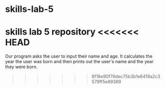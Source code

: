 # skills-lab-5
skills lab 5 repository
<<<<<<< HEAD
=======

Our program asks the user to input their name and age. It calculates the year the user was born and then prints out the user's name and the year they were born. 
>>>>>>> 8f18e90f79dec75b3b1e6419a2c3579ff5e69369
